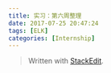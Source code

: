 ```yaml
---
title: 实习：第六周整理
date: 2017-07-25 20:47:24
tags: [ELK]
categories: [Internship]
---
```



> Written with [StackEdit](https://stackedit.io/).

